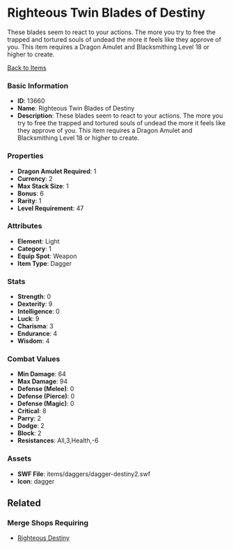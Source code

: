 # Righteous Twin Blades of Destiny

These blades seem to react to your actions. The more you try to free the trapped and tortured souls of undead the more it feels like they approve of you. This item requires a Dragon Amulet and Blacksmithing Level 18 or higher to create.

[Back to Items](../items.md)

### Basic Information

- **ID**: 13660
- **Name**: Righteous Twin Blades of Destiny
- **Description**: These blades seem to react to your actions. The more you try to free the trapped and tortured souls of undead the more it feels like they approve of you. This item requires a Dragon Amulet and Blacksmithing Level 18 or higher to create.

### Properties

- **Dragon Amulet Required**: 1
- **Currency**: 2
- **Max Stack Size**: 1
- **Bonus**: 6
- **Rarity**: 1
- **Level Requirement**: 47

### Attributes

- **Element**: Light
- **Category**: 1
- **Equip Spot**: Weapon
- **Item Type**: Dagger

### Stats

- **Strength**: 0
- **Dexterity**: 9
- **Intelligence**: 0
- **Luck**: 9
- **Charisma**: 3
- **Endurance**: 4
- **Wisdom**: 4

### Combat Values

- **Min Damage**: 64
- **Max Damage**: 94
- **Defense (Melee)**: 0
- **Defense (Pierce)**: 0
- **Defense (Magic)**: 0
- **Critical**: 8
- **Parry**: 2
- **Dodge**: 2
- **Block**: 2
- **Resistances**: All,3,Health,-6

### Assets

- **SWF File**: items/daggers/dagger-destiny2.swf
- **Icon**: dagger

## Related

### Merge Shops Requiring

- [Righteous Destiny](../merge-shops/237-righteous-destiny.md)

